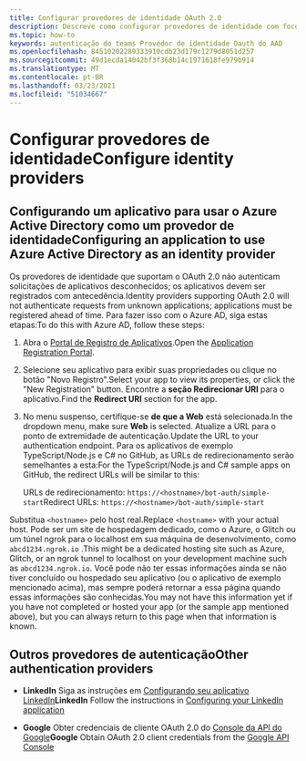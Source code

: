 ```yaml
---
title: Configurar provedores de identidade OAuth 2.0
description: Descreve como configurar provedores de identidade com foco no Azure AD
ms.topic: how-to
keywords: autenticação do teams Provedor de identidade Oauth do AAD
ms.openlocfilehash: 84510202289333910cdb23d179c1279d8051d257
ms.sourcegitcommit: 49d1ecda14042bf3f368b14c1971618fe979b914
ms.translationtype: MT
ms.contentlocale: pt-BR
ms.lasthandoff: 03/23/2021
ms.locfileid: "51034667"
---
```

# <a name="configure-identity-providers"></a><span data-ttu-id="7969f-104">Configurar provedores de identidade</span><span class="sxs-lookup"><span data-stu-id="7969f-104">Configure identity providers</span></span>

## <a name="configuring-an-application-to-use-azure-active-directory-as-an-identity-provider"></a><span data-ttu-id="7969f-105">Configurando um aplicativo para usar o Azure Active Directory como um provedor de identidade</span><span class="sxs-lookup"><span data-stu-id="7969f-105">Configuring an application to use Azure Active Directory as an identity provider</span></span>

<span data-ttu-id="7969f-106">Os provedores de identidade que suportam o OAuth 2.0 não autenticam solicitações de aplicativos desconhecidos; os aplicativos devem ser registrados com antecedência.</span><span class="sxs-lookup"><span data-stu-id="7969f-106">Identity providers supporting OAuth 2.0 will not authenticate requests from unknown applications; applications must be registered ahead of time.</span></span> <span data-ttu-id="7969f-107">Para fazer isso com o Azure AD, siga estas etapas:</span><span class="sxs-lookup"><span data-stu-id="7969f-107">To do this with Azure AD, follow these steps:</span></span>

1. <span data-ttu-id="7969f-108">Abra o [Portal de Registro de Aplicativos](https://ms.portal.azure.com/#blade/Microsoft_AAD_RegisteredApps/ApplicationsListBlade).</span><span class="sxs-lookup"><span data-stu-id="7969f-108">Open the [Application Registration Portal](https://ms.portal.azure.com/#blade/Microsoft_AAD_RegisteredApps/ApplicationsListBlade).</span></span>

2. <span data-ttu-id="7969f-109">Selecione seu aplicativo para exibir suas propriedades ou clique no botão "Novo Registro".</span><span class="sxs-lookup"><span data-stu-id="7969f-109">Select your app to view its properties, or click the "New Registration" button.</span></span> <span data-ttu-id="7969f-110">Encontre a **seção Redirecionar URI** para o aplicativo.</span><span class="sxs-lookup"><span data-stu-id="7969f-110">Find the **Redirect URI** section for the app.</span></span>

3. <span data-ttu-id="7969f-111">No menu suspenso, certifique-se **de que a Web** está selecionada.</span><span class="sxs-lookup"><span data-stu-id="7969f-111">In the dropdown menu, make sure **Web** is selected.</span></span> <span data-ttu-id="7969f-112">Atualize a URL para o ponto de extremidade de autenticação.</span><span class="sxs-lookup"><span data-stu-id="7969f-112">Update the URL to your authentication endpoint.</span></span> <span data-ttu-id="7969f-113">Para os aplicativos de exemplo TypeScript/Node.js e C# no GitHub, as URLs de redirecionamento serão semelhantes a esta:</span><span class="sxs-lookup"><span data-stu-id="7969f-113">For the TypeScript/Node.js and C# sample apps on GitHub, the redirect URLs will be similar to this:</span></span>

    <span data-ttu-id="7969f-114">URLs de redirecionamento: `https://<hostname>/bot-auth/simple-start`</span><span class="sxs-lookup"><span data-stu-id="7969f-114">Redirect URLs: `https://<hostname>/bot-auth/simple-start`</span></span>

<span data-ttu-id="7969f-115">Substitua `<hostname>` pelo host real.</span><span class="sxs-lookup"><span data-stu-id="7969f-115">Replace `<hostname>` with your actual host.</span></span> <span data-ttu-id="7969f-116">Pode ser um site de hospedagem dedicado, como o Azure, o Glitch ou um túnel ngrok para o localhost em sua máquina de desenvolvimento, como `abcd1234.ngrok.io` .</span><span class="sxs-lookup"><span data-stu-id="7969f-116">This might be a dedicated hosting site such as Azure, Glitch, or an ngrok tunnel to localhost on your development machine such as `abcd1234.ngrok.io`.</span></span> <span data-ttu-id="7969f-117">Você pode não ter essas informações ainda se não tiver concluído ou hospedado seu aplicativo (ou o aplicativo de exemplo mencionado acima), mas sempre poderá retornar a essa página quando essas informações são conhecidas.</span><span class="sxs-lookup"><span data-stu-id="7969f-117">You may not have this information yet if you have not completed or hosted your app (or the sample app mentioned above), but you can always return to this page when that information is known.</span></span>

## <a name="other-authentication-providers"></a><span data-ttu-id="7969f-118">Outros provedores de autenticação</span><span class="sxs-lookup"><span data-stu-id="7969f-118">Other authentication providers</span></span>

* <span data-ttu-id="7969f-119">**LinkedIn** Siga as instruções em [Configurando seu aplicativo LinkedIn](/linkedin/talent/apply-with-linkedin)</span><span class="sxs-lookup"><span data-stu-id="7969f-119">**LinkedIn** Follow the instructions in [Configuring your LinkedIn application](/linkedin/talent/apply-with-linkedin)</span></span>

* <span data-ttu-id="7969f-120">**Google** Obter credenciais de cliente OAuth 2.0 do [Console da API do Google](https://console.developers.google.com/)</span><span class="sxs-lookup"><span data-stu-id="7969f-120">**Google** Obtain OAuth 2.0 client credentials from the [Google API Console](https://console.developers.google.com/)</span></span>
